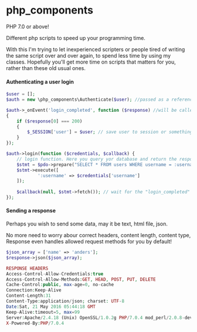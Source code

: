 # php_components
PHP 7.0 or above!

Different php scripts to speed up your programming time.

With this I'm trying to let inexperienced scripters or people tired of writing the same script over and over again, to spend less time by using my classes. Hopefully you'll get more time on scripts that matters for you, rather than these old usual ones.


#### Authenticating a user login
```php
$user = [];
$auth = new \php_components\Authenticate($user); //passed as a reference

$auth->_onEvent('login_completed', function ($response) //will be called on logged in.
{ 
	if ($response[0] === 200)
	{
		$_SESSION['user'] = $user; // save user to session or something.
	}
});

$auth->login(function ($credentials, $callback) { 
  	// login function. Here you query yor database and return the response!
  	$stmt = $pdo->prepare("SELECT * FROM users WHERE username = :username");
  	$stmt->execute([
    		':username' => $credentials['username']
 	]);
  
	$callback(null, $stmt->fetch()); // wait for the "login_completed" event.
});

```

#### Sending a response
Perhaps you wish to send some data, may it be text, html file, json.

No more need to worry abour correct headers, content length, content type,
Response even handles allowed request methods for you by default!
```php
$json_array = ['name' => 'anders'];
$response->json($json_array);

RESPONSE HEADERS
Access-Control-Allow-Credentials:true
Access-Control-Allow-Methods:GET, HEAD, POST, PUT, DELETE
Cache-Control:public, max-age=0, no-cache
Connection:Keep-Alive
Content-Length:31
Content-Type:application/json; charset: UTF-8
Date:Sat, 21 May 2016 05:44:18 GMT
Keep-Alive:timeout=5, max=99
Server:Apache/2.4.18 (Unix) OpenSSL/1.0.2g PHP/7.0.4 mod_perl/2.0.8-dev Perl/v5.16.3
X-Powered-By:PHP/7.0.4
```

